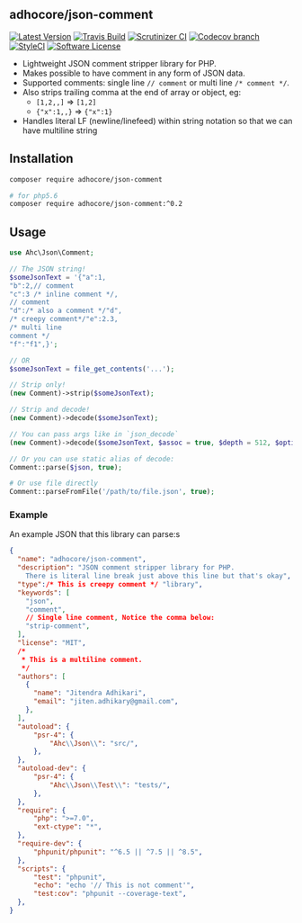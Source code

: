 ## adhocore/json-comment

[![Latest Version](https://img.shields.io/github/release/adhocore/php-json-comment.svg?style=flat-square)](https://github.com/adhocore/php-json-comment/releases)
[![Travis Build](https://img.shields.io/travis/adhocore/php-json-comment/main.svg?style=flat-square)](https://travis-ci.org/adhocore/php-json-comment?branch=main)
[![Scrutinizer CI](https://img.shields.io/scrutinizer/g/adhocore/php-json-comment.svg?style=flat-square)](https://scrutinizer-ci.com/g/adhocore/php-json-comment/?branch=main)
[![Codecov branch](https://img.shields.io/codecov/c/github/adhocore/php-json-comment/main.svg?style=flat-square)](https://codecov.io/gh/adhocore/php-json-comment)
[![StyleCI](https://styleci.io/repos/100117199/shield)](https://styleci.io/repos/100117199)
[![Software License](https://img.shields.io/badge/license-MIT-brightgreen.svg?style=flat-square)](LICENSE)


- Lightweight JSON comment stripper library for PHP.
- Makes possible to have comment in any form of JSON data.
- Supported comments: single line `// comment` or multi line `/* comment */`.
- Also strips trailing comma at the end of array or object, eg:
    - `[1,2,,]` => `[1,2]`
    - `{"x":1,,}` => `{"x":1}`
- Handles literal LF (newline/linefeed) within string notation so that we can have multiline string

## Installation
```bash
composer require adhocore/json-comment

# for php5.6
composer require adhocore/json-comment:^0.2
```

## Usage
```php
use Ahc\Json\Comment;

// The JSON string!
$someJsonText = '{"a":1,
"b":2,// comment
"c":3 /* inline comment */,
// comment
"d":/* also a comment */"d",
/* creepy comment*/"e":2.3,
/* multi line
comment */
"f":"f1",}';

// OR
$someJsonText = file_get_contents('...');

// Strip only!
(new Comment)->strip($someJsonText);

// Strip and decode!
(new Comment)->decode($someJsonText);

// You can pass args like in `json_decode`
(new Comment)->decode($someJsonText, $assoc = true, $depth = 512, $options = JSON_BIGINT_AS_STRING);

// Or you can use static alias of decode:
Comment::parse($json, true);

# Or use file directly
Comment::parseFromFile('/path/to/file.json', true);
```

### Example

An example JSON that this library can parse:s

```json
{
  "name": "adhocore/json-comment",
  "description": "JSON comment stripper library for PHP.
    There is literal line break just above this line but that's okay",
  "type":/* This is creepy comment */ "library",
  "keywords": [
    "json",
    "comment",
    // Single line comment, Notice the comma below:
    "strip-comment",
  ],
  "license": "MIT",
  /*
   * This is a multiline comment.
   */
  "authors": [
    {
      "name": "Jitendra Adhikari",
      "email": "jiten.adhikary@gmail.com",
    },
  ],
  "autoload": {
      "psr-4": {
          "Ahc\\Json\\": "src/",
      },
  },
  "autoload-dev": {
      "psr-4": {
          "Ahc\\Json\\Test\\": "tests/",
      },
  },
  "require": {
      "php": ">=7.0",
      "ext-ctype": "*",
  },
  "require-dev": {
      "phpunit/phpunit": "^6.5 || ^7.5 || ^8.5",
  },
  "scripts": {
      "test": "phpunit",
      "echo": "echo '// This is not comment'",
      "test:cov": "phpunit --coverage-text",
  },
}
```
